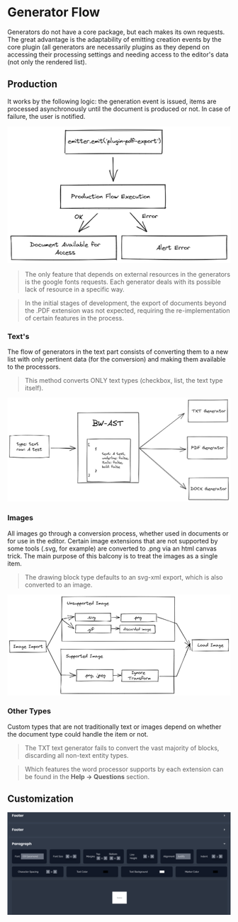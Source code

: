 # Generator Flow

Generators do not have a core package, but each makes its own requests. The great advantage is the adaptability of emitting creation events by the core plugin (all generators are necessarily plugins as they depend on accessing their processing settings and needing access to the editor's data (not only the rendered list). 

## Production

It works by the following logic: the generation event is issued, items are processed asynchronously until the document is produced or not. In case of failure, the user is notified.

![Generator Flow Text](../.github/generatordefaultflow.png)

> The only feature that depends on external resources in the generators is the google fonts requests. Each generator deals with its possible lack of resource in a specific way.

> In the initial stages of development, the export of documents beyond the .PDF extension was not expected, requiring the re-implementation of certain features in the process.

### Text's

The flow of generators in the text part consists of converting them to a new list with only pertinent data (for the conversion) and making them available to the processors.

> This method converts ONLY text types (checkbox, list, the text type itself).

![Generator Flow Text](../.github/generatorastflow.png)

### Images

All images go through a conversion process, whether used in documents or for use in the editor. Certain image extensions that are not supported by some tools (.svg, for example) are converted to .png via an html canvas trick. The main purpose of this balcony is to treat the images as a single item.

> The drawing block type defaults to an svg-xml export, which is also converted to an image.

![PNG Canvas](../.github/pngcanvas.png)

### Other Types

Custom types that are not traditionally text or images depend on whether the document type could handle the item or not.

> The TXT text generator fails to convert the vast majority of blocks, discarding all non-text entity types.

> Which features the word processor supports by each extension can be found in the **Help -> Questions** section.

## Customization

<img src="../.github/pdf.png" />